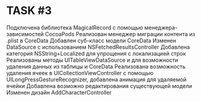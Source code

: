 # TASK #3

Подключена библиотека MagicalRecord с помощью менеджера-зависимостей CocoaPods
Реализован менеджер миграции контента из .plist в CoreData
Добавлен суб-класс модели CoreData
Изменен DataSource с использованием NSFetchedResultsController
Добавлена категория NSString+Localized для упрощения с локализацией строк
Реализованы методы UITableViewDataSource и для возможности удаления данных из таблицы и CoreData
Реализована возможность удаления ячеек в UICollectionViewController с помощью UILongPressGestureRecognizer, добавлена анимация для удаляемой ячейки
Добавлена возможно редактирования существующей модели
Изменен дизайн AddCharacterController
